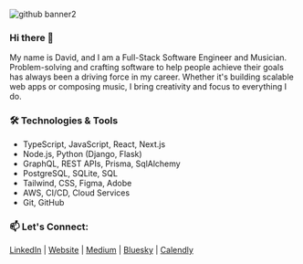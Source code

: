 ![github banner2](https://github.com/dmostoller/dmostoller/assets/2243910/7de67554-503d-44be-b784-e178c1e94dbe)

### Hi there 👋
My name is David, and I am a Full-Stack Software Engineer and Musician. Problem-solving and crafting software to help people achieve their goals has always been a driving force in my career. Whether it's building scalable web apps or composing music, I bring creativity and focus to everything I do.

### 🛠️ Technologies & Tools

- TypeScript, JavaScript, React, Next.js
- Node.js, Python (Django, Flask)
- GraphQL, REST APIs, Prisma, SqlAlchemy
- PostgreSQL, SQLite, SQL
- Tailwind, CSS, Figma, Adobe
- AWS, CI/CD, Cloud Services
- Git, GitHub
  
### 📫 Let's Connect: 
[LinkedIn](https://www.linkedin.com/in/david-mostoller/) | [Website](https://www.davidmostoller.com/) | [Medium](https://medium.com/@dmostoller) | [Bluesky](https://bsky.app/profile/davemostoller.bsky.social) | [Calendly](https://calendly.com/dmostoller/15-minute-coffee-virtual-chat?month=2024-12)


